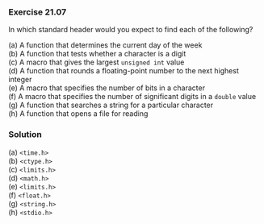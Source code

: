 ### Exercise 21.07

In which standard header would you expect to find each of the following?

(a) A function that determines the current day of the week  
(b) A function that tests whether a character is a digit  
(c) A macro that gives the largest `unsigned int` value  
(d) A function that rounds a floating-point number to the next highest integer  
(e) A macro that specifies the number of bits in a character  
(f) A macro that specifies the number of significant digits in a `double` value  
(g) A function that searches a string for a particular character  
(h) A function that opens a file for reading

### Solution

(a) `<time.h>`  
(b) `<ctype.h>`  
(c) `<limits.h>`  
(d) `<math.h>`  
(e) `<limits.h>`  
(f) `<float.h>`  
(g) `<string.h>`  
(h) `<stdio.h>`
